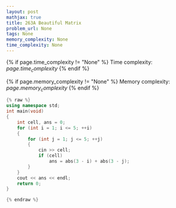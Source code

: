 ```yaml
---
layout: post
mathjax: true
title: 263A Beautiful Matrix
problem_url: None
tags: None
memory_complexity: None
time_complexity: None
---
```




{% if page.time_complexity != "None" %}
Time complexity: ${{ page.time_complexity }}$
{% endif %}

{% if page.memory_complexity != "None" %}
Memory complexity: ${{ page.memory_complexity }}$
{% endif %}

```cpp
{% raw %}
using namespace std;
int main(void)
{
    int cell, ans = 0;
    for (int i = 1; i <= 5; ++i)
    {
        for (int j = 1; j <= 5; ++j)
        {
            cin >> cell;
            if (cell)
                ans = abs(3 - i) + abs(3 - j);
        }
    }
    cout << ans << endl;
    return 0;
}

{% endraw %}
```